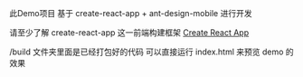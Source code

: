 此Demo项目 基于 create-react-app + ant-design-mobile 进行开发

请至少了解 create-react-app 这一前端构建框架
[Create React App](https://github.com/facebook/create-react-app)

/build 文件夹里面是已经打包好的代码 可以直接运行 index.html 来预览 demo 的效果